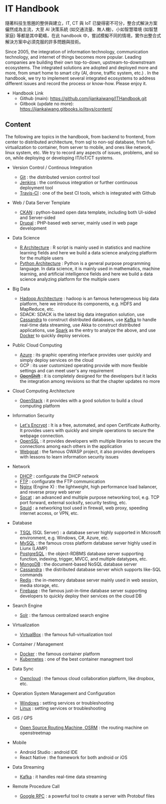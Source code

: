 # IT Handbook



隨著科技生態圈的整併與建立，IT, CT 與 IoT 已變得密不可分，整合式解決方案儼然成為主流，大至 AI 決策系統 \(如交通流量、無人機\)，小如智慧環境 \(如智慧家庭\) 等都是其中範疇，在此 handbook 中，嘗試模擬不同的情境，實作出整合式解決方案中必須克服的許多問題與技術。



Since 2005, the integration of information technology, communication technology, and internet of things becomes more popular. Leading companies are building their own top-to-down, upstream-to-downstream ecosystems. The integrated solutions are adopted and deployed more and more, from smart home to smart city (AI, drone, traffic system, etc.) . In the handbook, we try to implement several integrated ecosystems to address different issues and record the process or know-how. Please enjoy it.



* Handbook Link
  * Github (main): https://github.com/jiankaiwang/ITHandbook.git
  * Gitbook (update no more): https://jiankaiwang.gitbooks.io/itsys/content/



## Content



The following are topics in the handbook, from backend to frontend, from center to distributed architecture, from sql to non-sql database, from full-virtualization to container, from server to mobile, and ones like network, linux system, etc. We try to record any aspects of issues, problems, and so on, while deploying or developing IT/IoT/CT systems.



* Version Control / Continous Integration
    * [Git](git/README.md) : the distributed version control tool
    * [Jenkins](jenkins/README.md) : the continuous integration or further continuous deployment tool
    * [Travis-CI](travis-ci/README.md) : one of the best CI tools, which is integrated with Github
* Web / Data Server Template
    * [CKAN](ckan/README.md) : python-based open data template, including both UI-sided and Server-sided
    * [Drupal](drupal/README.md) : PHP-based web server, mainly used in web page development
* Data Science
    * [R Architecture](r_architecture/README.md) : R script is mainly used in statistics and machine learning fields and here we build a data science analyzing platform for the multiple users
    * [Python Architecture](python_architecture/README.md) : Python is a general purpose programming language. In data science, it is mainly used in mathematics, machine learning, and artificial intelligence fields and here we build a data science analyzing platform for the multiple users
* Big Data
    * [Hadoop Architecture](hadoop/README.md) : hadoop is an famous heterogeneous big data platform, here we introduce its components, e.g. HDFS and MapReduce, etc.
    * SDACK:  SDACK is the latest big data integration solution, use [Cassandra](cassandra/README.md) to construct distributed databases, use [Kafka](kafka/README.md) to handle real-time data streaming, use Akka to construct distributed applications, use [Spark](spark/README.md) as the entry to analyze the above, and use [Docker](docker/README.md) to quickly deploy services.
* Public Cloud Computing 
    * [Azure](azure/README.md) : its graphic operating interface provides user quickly and simply deploy services on the cloud
    * GCP : its user customized operating provide with more flexible settings and can meet user's any requirement
    * ~~[OpenShift](openshift/README.md)~~ : it is completely designed for the developers but it lacks the integration among revisions so that the chapter updates no more
* Cloud Computing Architecture
    * [OpenStack](openstack/README.md) : it provides with a good solution to build a cloud computing platform
* Information Security
    * [Let's Encrypt](letsencrypt/README.md) : It is a free, automated, and open Certificate Authority. It provides users with quickly and simple operations to secure the webpage connection.
    * [OpenSSL](openssl/README.md) : it provides developers with multiple libraries to secure the connections among each others in the application
    * [Webgoat](webgoat/README.md) : the famous OWASP project, it also provides developers with lessons to learn information security issues
* Network
    * [DHCP](dhcp/README.md) : configurate the DHCP network
    * [FTP](ftp/README.md) : configurate the FTP communication
    * [Nginx](nginx/README.md) (Engine X) : the lightweight, high performance load balancer, and reverse proxy web server
    * [Socat](socat/README.md) : an advanced and multiple purpose networking tool, e.g. TCP port forward, external socksify, security testing, etc.
    * [Squid](squid/README.md) : a networking tool used in firewall, web proxy, speeding internet access, or VPN, etc.
* Database
    * [TSQL](tsql/README.md) (SQL Server) : a database server highly supported in Microsoft environment, e.g. Windows, C#, Azure, etc.
    * [MySQL](mysql/README.md) : the famous cross platform database server highly used in Liunx (LAMP)
    * [PostgreSQL](postgresql/README.md) : the object-RDBMS database server supporting function, indexing, trigger, MVCC, and multiple datatypes, etc.
    * [MongoDB](mongodb/README.md) : the document-based NoSQL database server
    * [Cassandra](cassandra/README.md) : the distributed database server which supports like-SQL commands
    * [Redis](redis/README.md) : the in-memory database server mainly used in web session, media storage, etc.
    * [Firebase](firebase/README.md) : the famous just-in-time database server supporting developers to quickly deploy their services on the cloud DB
* Search Engine
    * [Solr](solr/README.md) : the famous centralized search engine
* Virtualization
    * [VirtualBox](virtualbox/README.md) : the famous full-virtualization tool
* Container / Management
    * [Docker](docker/README.md) : the famous container platform
    * [Kubernetes](kubernetes/readme.md) : one of the best container managment tool
* Data Sync 
    * [Owncloud](owncloud/readme.md) : the famous cloud collaboration platform, like dropbox, etc.
* Operation System Management and Configuration
    * [Windows](windows/README.md) : setting services or troubleshooting
    * [Linux](linux/README.md) : setting services or troubleshooting
* GIS / GPS
    * [Open Source Routing Machine, OSRM](gis_gps/osrm-backend.md) : the routing machine on openstreetmap
* Mobile
    * Android Studio : android IDE
    * React Native : the framework for both android or iOS
* Data Streaming
    *  [Kafka](kafka/README.md) : it handles real-time data streaming
* Remote Procedure Call

    * [Google RPC](grpc/README.md) : a powerful tool to create a server with Protobuf files



